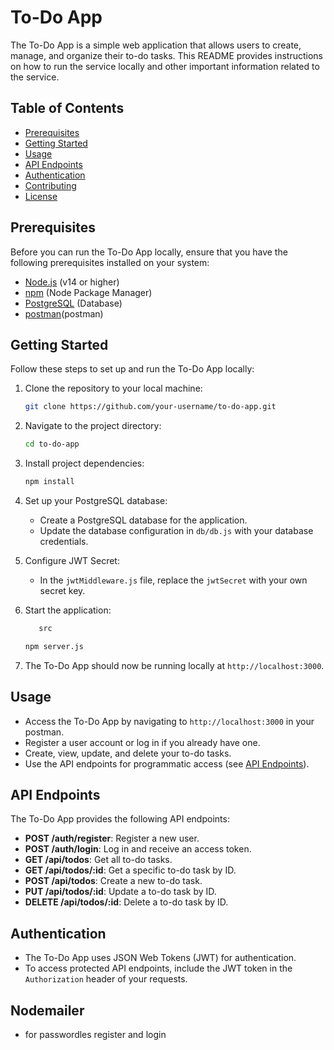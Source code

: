 
# To-Do App

The To-Do App is a simple web application that allows users to create, manage, and organize their to-do tasks. This README provides instructions on how to run the service locally and other important information related to the service.

## Table of Contents

- [Prerequisites](#prerequisites)
- [Getting Started](#getting-started)
- [Usage](#usage)
- [API Endpoints](#api-endpoints)
- [Authentication](#authentication)
- [Contributing](#contributing)
- [License](#license)

## Prerequisites

Before you can run the To-Do App locally, ensure that you have the following prerequisites installed on your system:

- [Node.js](https://nodejs.org/) (v14 or higher)
- [npm](https://www.npmjs.com/) (Node Package Manager)
- [PostgreSQL](https://www.postgresql.org/) (Database)
- [postman](https://www.postman.com/)(postman)
## Getting Started

Follow these steps to set up and run the To-Do App locally:

1. Clone the repository to your local machine:

   ```bash
   git clone https://github.com/your-username/to-do-app.git
   ```

2. Navigate to the project directory:

   ```bash
   cd to-do-app
   ```

3. Install project dependencies:

   ```bash
   npm install
   ```

4. Set up your PostgreSQL database:
   - Create a PostgreSQL database for the application.
   - Update the database configuration in `db/db.js` with your database credentials.

5. Configure JWT Secret:
   - In the `jwtMiddleware.js` file, replace the `jwtSecret` with your own secret key.

6. Start the application:
   ```bash
      src
   ```
   ```bash
   npm server.js
   ```

7. The To-Do App should now be running locally at `http://localhost:3000`.

## Usage

- Access the To-Do App by navigating to `http://localhost:3000` in your postman.
- Register a user account or log in if you already have one.
- Create, view, update, and delete your to-do tasks.
- Use the API endpoints for programmatic access (see [API Endpoints](#api-endpoints)).

## API Endpoints

The To-Do App provides the following API endpoints:

- **POST /auth/register**: Register a new user.
- **POST /auth/login**: Log in and receive an access token.
- **GET /api/todos**: Get all to-do tasks.
- **GET /api/todos/:id**: Get a specific to-do task by ID.
- **POST /api/todos**: Create a new to-do task.
- **PUT /api/todos/:id**: Update a to-do task by ID.
- **DELETE /api/todos/:id**: Delete a to-do task by ID.

## Authentication

- The To-Do App uses JSON Web Tokens (JWT) for authentication.
- To access protected API endpoints, include the JWT token in the `Authorization` header of your requests.

## Nodemailer
- for passwordles register and login

